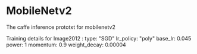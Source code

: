 # MobileNetv2

The caffe inference prototxt for mobilenetv2

Training details for Image2012 :
                                type: "SGD"
                                lr_policy: "poly"
                                base_lr: 0.045
                                power: 1
                                momentum: 0.9
                                weight_decay: 0.00004

